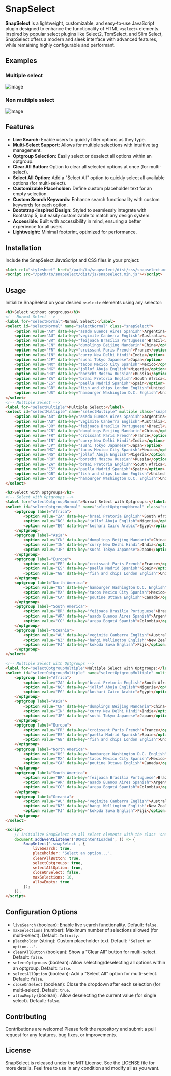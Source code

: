 
# SnapSelect

**SnapSelect** is a lightweight, customizable, and easy-to-use JavaScript plugin designed to enhance the functionality of HTML `<select>` elements. Inspired by popular select plugins like Select2, TomSelect, and Slim Select, SnapSelect offers a modern and sleek interface with advanced features, while remaining highly configurable and performant.

## Examples
### Multiple select
![image](https://github.com/user-attachments/assets/1a1ff1df-66f7-4ea1-9a73-a6aef1e72b0f)

### Non multiple select
![image](https://github.com/user-attachments/assets/f662b60b-15e4-4b7b-b904-10aff2bac44f)



## Features

- **Live Search:** Enable users to quickly filter options as they type.
- **Multi-Select Support:** Allows for multiple selections with intuitive tag management.
- **Optgroup Selection:** Easily select or deselect all options within an optgroup.
- **Clear All Button:** Option to clear all selected options at once (for multi-select).
- **Select All Option:** Add a "Select All" option to quickly select all available options (for multi-select).
- **Customizable Placeholder:** Define custom placeholder text for an empty selection.
- **Custom Search Keywords:** Enhance search functionality with custom keywords for each option.
- **Bootstrap-Inspired Design:** Styled to seamlessly integrate with Bootstrap 5, but easily customizable to match any design system.
- **Accessible:** Built with accessibility in mind, ensuring a better experience for all users.
- **Lightweight:** Minimal footprint, optimized for performance.

## Installation

Include the SnapSelect JavaScript and CSS files in your project:
```html
<link rel="stylesheet" href="/path/to/snapselect/dist/css/snapselect.min.css">
<script src="/path/to/snapselect/dist/js/snapselect.min.js"></script>
```
## Usage
Initialize SnapSelect on your desired `<select>` elements using any selector:
```html
<h3>Select without optgroups</h3>
<!-- Normal Select -->
<label for="selectNormal">Normal Select:</label>
<select id="selectNormal" name="selectNormal" class="snapSelect">
    <option value="AR" data-key="asado Buenos Aires Spanish">Argentina</option>
    <option value="AU" data-key="vegimite Canberra English">Australia</option>
    <option value="BR" data-key="feijoada Brasília Portuguese">Brazil</option>
    <option value="CN" data-key="dumplings Beijing Mandarin">China</option>
    <option value="FR" data-key="croissant Paris French">France</option>
    <option value="IN" data-key="curry New Delhi Hindi">India</option>
    <option value="JP" data-key="sushi Tokyo Japanese">Japan</option>
    <option value="MX" data-key="tacos Mexico City Spanish">Mexico</option>
    <option value="NG" data-key="jollof Abuja English">Nigeria</option>
    <option value="RU" data-key="borscht Moscow Russian">Russia</option>
    <option value="ZA" data-key="braai Pretoria English">South Africa</option>
    <option value="ES" data-key="paella Madrid Spanish">Spain</option>
    <option value="GB" data-key="fish and chips London English">United Kingdom</option>
    <option value="US" data-key="hamburger Washington D.C. English">United States</option>
</select>
<!-- Multiple Select -->
<label for="selectMultiple">Multiple Select:</label>
<select id="selectMultiple" name="selectMultiple" multiple class="snapSelect">
    <option value="AR" data-key="asado Buenos Aires Spanish">Argentina</option>
    <option value="AU" data-key="vegimite Canberra English">Australia</option>
    <option value="BR" data-key="feijoada Brasília Portuguese">Brazil</option>
    <option value="CN" data-key="dumplings Beijing Mandarin">China</option>
    <option value="FR" data-key="croissant Paris French">France</option>
    <option value="IN" data-key="curry New Delhi Hindi">India</option>
    <option value="JP" data-key="sushi Tokyo Japanese">Japan</option>
    <option value="MX" data-key="tacos Mexico City Spanish">Mexico</option>
    <option value="NG" data-key="jollof Abuja English">Nigeria</option>
    <option value="RU" data-key="borscht Moscow Russian">Russia</option>
    <option value="ZA" data-key="braai Pretoria English">South Africa</option>
    <option value="ES" data-key="paella Madrid Spanish">Spain</option>
    <option value="GB" data-key="fish and chips London English">United Kingdom</option>
    <option value="US" data-key="hamburger Washington D.C. English">United States</option>
</select>

<h3>Select with optgroups</h3>
<!-- Select with Optgroups -->
<label for="selectOptgroupNormal">Normal Select with Optgroups:</label>
<select id="selectOptgroupNormal" name="selectOptgroupNormal" class="snapSelect">
    <optgroup label="Africa">
        <option value="ZA" data-key="braai Pretoria English">South Africa</option>
        <option value="NG" data-key="jollof Abuja English">Nigeria</option>
        <option value="EG" data-key="koshari Cairo Arabic">Egypt</option>
    </optgroup>
    <optgroup label="Asia">
        <option value="CN" data-key="dumplings Beijing Mandarin">China</option>
        <option value="IN" data-key="curry New Delhi Hindi">India</option>
        <option value="JP" data-key="sushi Tokyo Japanese">Japan</option>
    </optgroup>
    <optgroup label="Europe">
        <option value="FR" data-key="croissant Paris French">France</option>
        <option value="ES" data-key="paella Madrid Spanish">Spain</option>
        <option value="GB" data-key="fish and chips London English">United Kingdom</option>
    </optgroup>
    <optgroup label="North America">
        <option value="US" data-key="hamburger Washington D.C. English">United States</option>
        <option value="MX" data-key="tacos Mexico City Spanish">Mexico</option>
        <option value="CA" data-key="poutine Ottawa English">Canada</option>
    </optgroup>
    <optgroup label="South America">
        <option value="BR" data-key="feijoada Brasília Portuguese">Brazil</option>
        <option value="AR" data-key="asado Buenos Aires Spanish">Argentina</option>
        <option value="CO" data-key="arepa Bogotá Spanish">Colombia</option>
    </optgroup>
    <optgroup label="Oceania">
        <option value="AU" data-key="vegimite Canberra English">Australia</option>
        <option value="NZ" data-key="hangi Wellington English">New Zealand</option>
        <option value="FJ" data-key="kokoda Suva English">Fiji</option>
    </optgroup>
</select>

<!-- Multiple Select with Optgroups -->
<label for="selectOptgroupMultiple">Multiple Select with Optgroups:</label>
<select id="selectOptgroupMultiple" name="selectOptgroupMultiple" multiple class="snapSelect">
    <optgroup label="Africa">
        <option value="ZA" data-key="braai Pretoria English">South Africa</option>
        <option value="NG" data-key="jollof Abuja English">Nigeria</option>
        <option value="EG" data-key="koshari Cairo Arabic">Egypt</option>
    </optgroup>
    <optgroup label="Asia">
        <option value="CN" data-key="dumplings Beijing Mandarin">China</option>
        <option value="IN" data-key="curry New Delhi Hindi">India</option>
        <option value="JP" data-key="sushi Tokyo Japanese">Japan</option>
    </optgroup>
    <optgroup label="Europe">
        <option value="FR" data-key="croissant Paris French">France</option>
        <option value="ES" data-key="paella Madrid Spanish">Spain</option>
        <option value="GB" data-key="fish and chips London English">United Kingdom</option>
    </optgroup>
    <optgroup label="North America">
        <option value="US" data-key="hamburger Washington D.C. English">United States</option>
        <option value="MX" data-key="tacos Mexico City Spanish">Mexico</option>
        <option value="CA" data-key="poutine Ottawa English">Canada</option>
    </optgroup>
    <optgroup label="South America">
        <option value="BR" data-key="feijoada Brasília Portuguese">Brazil</option>
        <option value="AR" data-key="asado Buenos Aires Spanish">Argentina</option>
        <option value="CO" data-key="arepa Bogotá Spanish">Colombia</option>
    </optgroup>
    <optgroup label="Oceania">
        <option value="AU" data-key="vegimite Canberra English">Australia</option>
        <option value="NZ" data-key="hangi Wellington English">New Zealand</option>
        <option value="FJ" data-key="kokoda Suva English">Fiji</option>
    </optgroup>
</select>

<script>
    // Initialize SnapSelect on all select elements with the class 'snapSelect'
    document.addEventListener('DOMContentLoaded', () => {
        SnapSelect('.snapSelect', {
            liveSearch: true,
            placeholder: 'Select an option...',
            clearAllButton: true,
            selectOptgroups: true,
            selectAllOption: true,
            closeOnSelect: false,
            maxSelections: 10,
            allowEmpty: true
        });
    });
</script>
```

## Configuration Options

-   `liveSearch` (boolean): Enable live search functionality. Default: `false`.
-   `maxSelections` (number): Maximum number of selections allowed (for multi-select). Default: `Infinity`.
-   `placeholder` (string): Custom placeholder text. Default: `'Select an option...'`.
-   `clearAllButton` (boolean): Show a "Clear All" button for multi-select. Default: `false`.
-   `selectOptgroups` (boolean): Allow selecting/deselecting all options within an optgroup. Default: `false`.
-   `selectAllOption` (boolean): Add a "Select All" option for multi-select. Default: `false`.
-   `closeOnSelect` (boolean): Close the dropdown after each selection (for multi-select). Default: `true`.
-   `allowEmpty` (boolean): Allow deselecting the current value (for single select). Default: `false`.

## Contributing
Contributions are welcome! Please fork the repository and submit a pull request for any features, bug fixes, or improvements.

## License
SnapSelect is released under the MIT License. See the LICENSE file for more details.
Feel free to use in any condition and modify all as you want.
